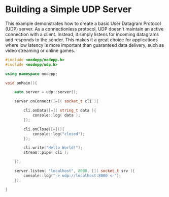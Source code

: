 # Building a Simple UDP Server

This example demonstrates how to create a basic User Datagram Protocol (UDP) server. As a connectionless protocol, UDP doesn't maintain an active connection with a client. Instead, it simply listens for incoming datagrams and responds to the sender. This makes it a great choice for applications where low latency is more important than guaranteed data delivery, such as video streaming or online games.

```cpp
#include <nodepp/nodepp.h>
#include <nodepp/udp.h>

using namespace nodepp;

void onMain(){

    auto server = udp::server();

    server.onConnect([=]( socket_t cli ){

        cli.onData([=]( string_t data ){
            console::log( data );
        });

        cli.onClose([=](){
            console::log("closed");
        });

        cli.write("Hello World!");
        stream::pipe( cli );

    });

    server.listen( "localhost", 8000, []( socket_t srv ){
        console::log("-> udp://localhost:8000 <-");
    });

}
```
